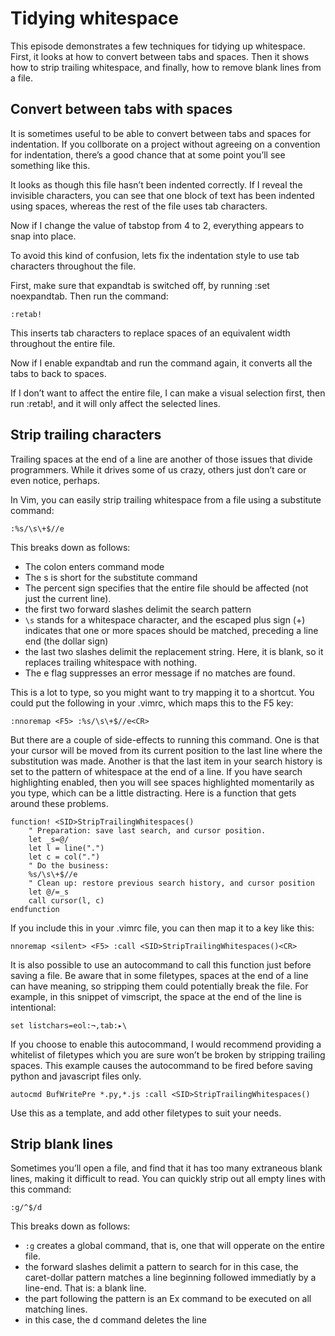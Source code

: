 # Tidying whitespace

This episode demonstrates a few techniques for tidying up whitespace. First, it looks at how to convert between tabs and spaces. Then it shows how to strip trailing whitespace, and finally, how to remove blank lines from a file.

## Convert between tabs with spaces

It is sometimes useful to be able to convert between tabs and spaces for indentation. If you collborate on a project without agreeing on a convention for indentation, there’s a good chance that at some point you’ll see something like this.

It looks as though this file hasn’t been indented correctly. If I reveal the invisible characters, you can see that one block of text has been indented using spaces, whereas the rest of the file uses tab characters.

Now if I change the value of tabstop from 4 to 2, everything appears to snap into place.

To avoid this kind of confusion, lets fix the indentation style to use tab characters throughout the file.

First, make sure that expandtab is switched off, by running :set noexpandtab. Then run the command:

    :retab!

This inserts tab characters to replace spaces of an equivalent width throughout the entire file.

Now if I enable expandtab and run the command again, it converts all the tabs to back to spaces.

If I don’t want to affect the entire file, I can make a visual selection first, then run :retab!, and it will only affect the selected lines.

## Strip trailing characters

Trailing spaces at the end of a line are another of those issues that divide programmers. While it drives some of us crazy, others just don’t care or even notice, perhaps.

In Vim, you can easily strip trailing whitespace from a file using a substitute command:

    :%s/\s\+$//e

This breaks down as follows:

* The colon enters command mode
* The s is short for the substitute command
* The percent sign specifies that the entire file should be affected (not just the current line).
* the first two forward slashes delimit the search pattern
* `\s` stands for a whitespace character, and the escaped plus sign (+) indicates that one or more spaces should be matched, preceding a line end (the dollar sign)
* the last two slashes delimit the replacement string. Here, it is blank, so it replaces trailing whitespace with nothing.
* The e flag suppresses an error message if no matches are found.

This is a lot to type, so you might want to try mapping it to a shortcut. You could put the following in your .vimrc, which maps this to the F5 key:

    :nnoremap <F5> :%s/\s\+$//e<CR>

But there are a couple of side-effects to running this command. One is that your cursor will be moved from its current position to the last line where the substitution was made. Another is that the last item in your search history is set to the pattern of whitespace at the end of a line. If you have search highlighting enabled, then you will see spaces highlighted momentarily as you type, which can be a little distracting. Here is a function that gets around these problems.

    function! <SID>StripTrailingWhitespaces()
        " Preparation: save last search, and cursor position.
        let _s=@/
        let l = line(".")
        let c = col(".")
        " Do the business:
        %s/\s\+$//e
        " Clean up: restore previous search history, and cursor position
        let @/=_s
        call cursor(l, c)
    endfunction

If you include this in your .vimrc file, you can then map it to a key like this:

    nnoremap <silent> <F5> :call <SID>StripTrailingWhitespaces()<CR>

It is also possible to use an autocommand to call this function just before saving a file. Be aware that in some filetypes, spaces at the end of a line can have meaning, so stripping them could potentially break the file. For example, in this snippet of vimscript, the space at the end of the line is intentional:

    set listchars=eol:¬,tab:▸\

If you choose to enable this autocommand, I would recommend providing a whitelist of filetypes which you are sure won’t be broken by stripping trailing spaces. This example causes the autocommand to be fired before saving python and javascript files only.

    autocmd BufWritePre *.py,*.js :call <SID>StripTrailingWhitespaces()

Use this as a template, and add other filetypes to suit your needs.

## Strip blank lines

Sometimes you’ll open a file, and find that it has too many extraneous blank lines, making it difficult to read. You can quickly strip out all empty lines with this command:

    :g/^$/d

This breaks down as follows:

* `:g` creates a global command, that is, one that will opperate on the entire file.
* the forward slashes delimit a pattern to search for in this case, the caret-dollar pattern matches a line beginning followed immediatly by a line-end. That is: a blank line.
* the part following the pattern is an Ex command to be executed on all matching lines.
* in this case, the d command deletes the line
